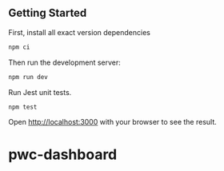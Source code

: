 ## Getting Started

First, install all exact version dependencies

```bash
npm ci
```

Then run the development server:

```bash
npm run dev
```

Run Jest unit tests.

```bash
npm test
```

Open [http://localhost:3000](http://localhost:3000) with your browser to see the result.

# pwc-dashboard
